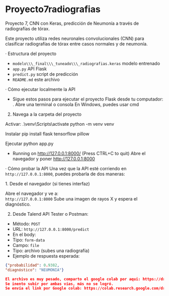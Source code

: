 # Proyecto7radiografias
Proyecto 7, CNN con Keras, predicción de Neumonía a través de radiografías de tórax. 

Este proyecto utiliza redes neuronales convolucionales (CNN) para clasificar radiografías de tórax entre casos normales y de neumonía.

· Estructura del proyecto 
- `modelo\\\_final\\\_tuneado\\\_radiografias.keras` modelo entrenado
- `app.py` API Flask
- `predict.py` script de predicción
- `README.md` este archivo
  

· Cómo ejecutar localmente la API
- Sigue estos pasos para ejecutar el proyecto Flask desde tu computador:
. Abre una terminal o consola
En Windows, puedes usar cmd

2. Navega a la carpeta del proyecto

Activar: 
.\venv\Scripts\activate
python -m venv venv


Instalar 
pip install flask tensorflow pillow 


Ejecutar 
python app.py



* Running on http://127.0.0.1:8000/ (Press CTRL+C to quit)
Abre el navegador y poner http://127.0.0.1:8000


· Cómo probar la API
Una vez que la API esté corriendo en `http://127.0.0.1:8000`, puedes probarla de dos maneras:


1\. Desde el navegador (si tienes interfaz)

Abre el navegador y ve a:  
`http://127.0.0.1:8000`
Sube una imagen de rayos X y espera el diagnóstico.

2. Desde Talend API Tester o Postman:
- Método: `POST`
- URL: `http://127.0.0.1:8000/predict`
- En el body:
- Tipo: `form-data`
- Campo: `file`
- Tipo: archivo (subes una radiografía)
- Ejemplo de respuesta esperada:
```json
{"probabilidad": 0.9382,
"diagnóstico": "NEUMONIA"}

El archivo es muy pesado, comparto el google colab por aqui: https://drive.google.com/file/d/1GdxDx0grtyHpr8FGs1thEUPBowsot_6M/view?usp=sharing
Se inento subir por ambas vías, más no se logró.
Se envía el link por Google colab: https://colab.research.google.com/drive/1GdxDx0grtyHpr8FGs1thEUPBowsot_6M  


